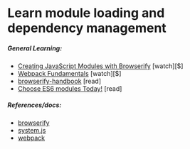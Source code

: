 # Learn module loading and dependency management

##### General Learning:

* [Creating JavaScript Modules with Browserify](http://www.pluralsight.com/courses/creating-javascript-modules-browserify) [watch][$]
* [Webpack Fundamentals](http://www.pluralsight.com/courses/webpack-fundamentals) [watch][$]
* [browserify-handbook](https://github.com/substack/browserify-handbook) [read]
* [Choose ES6 modules Today!](http://developer.telerik.com/featured/choose-es6-modules-today/) [read]

##### References/docs:

* [browserify](http://browserify.org/)
* [system.js](https://github.com/systemjs/systemjs)
* [webpack](http://webpack.github.io/)





















 







